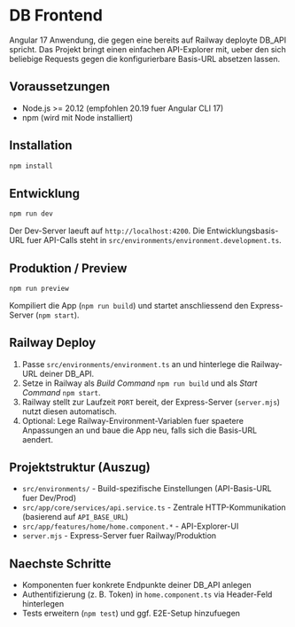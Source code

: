 # DB Frontend

Angular 17 Anwendung, die gegen eine bereits auf Railway deployte DB_API spricht. Das Projekt bringt einen einfachen API-Explorer mit, ueber den sich beliebige Requests gegen die konfigurierbare Basis-URL absetzen lassen.

## Voraussetzungen
- Node.js >= 20.12 (empfohlen 20.19 fuer Angular CLI 17)
- npm (wird mit Node installiert)

## Installation
```bash
npm install
```

## Entwicklung
```bash
npm run dev
```
Der Dev-Server laeuft auf `http://localhost:4200`. Die Entwicklungsbasis-URL fuer API-Calls steht in `src/environments/environment.development.ts`.

## Produktion / Preview
```bash
npm run preview
```
Kompiliert die App (`npm run build`) und startet anschliessend den Express-Server (`npm start`).

## Railway Deploy
1. Passe `src/environments/environment.ts` an und hinterlege die Railway-URL deiner DB_API.
2. Setze in Railway als *Build Command* `npm run build` und als *Start Command* `npm start`.
3. Railway stellt zur Laufzeit `PORT` bereit, der Express-Server (`server.mjs`) nutzt diesen automatisch.
4. Optional: Lege Railway-Environment-Variablen fuer spaetere Anpassungen an und baue die App neu, falls sich die Basis-URL aendert.

## Projektstruktur (Auszug)
- `src/environments/` - Build-spezifische Einstellungen (API-Basis-URL fuer Dev/Prod)
- `src/app/core/services/api.service.ts` - Zentrale HTTP-Kommunikation (basierend auf `API_BASE_URL`)
- `src/app/features/home/home.component.*` - API-Explorer-UI
- `server.mjs` - Express-Server fuer Railway/Produktion

## Naechste Schritte
- Komponenten fuer konkrete Endpunkte deiner DB_API anlegen
- Authentifizierung (z. B. Token) in `home.component.ts` via Header-Feld hinterlegen
- Tests erweitern (`npm test`) und ggf. E2E-Setup hinzufuegen
